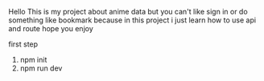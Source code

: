 Hello This is my project about anime data but you can't like sign in or do something like bookmark because in this project i just learn how to use api and route
hope you enjoy

first step
1. npm init
2. npm run dev
